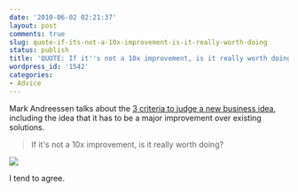 ```yaml
---
date: '2010-06-02 02:21:37'
layout: post
comments: true
slug: quote-if-its-not-a-10x-improvement-is-it-really-worth-doing
status: publish
title: 'QUOTE: If it''s not a 10x improvement, is it really worth doing?'
wordpress_id: '1542'
categories:
- Advice
---
```


Mark Andreessen talks about the [3 criteria to judge a new business idea](http://ecorner.stanford.edu/authorMaterialInfo.html?mid=2459), including the idea that it has to be a major improvement over existing solutions.


> If it's not a 10x improvement, is it really worth doing?


[![](http://s3.amazonaws.com/oldbloguploads/2010/06/Screen-shot-2010-06-01-at-7.15.31-PM.png)](http://ecorner.stanford.edu/authorMaterialInfo.html?mid=2459)

I tend to agree.
